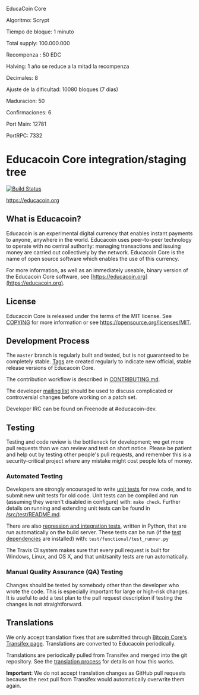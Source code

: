 EducaCoin Core

Algoritmo: Scrypt

Tiempo de bloque: 1 minuto

Total supply: 100.000.000

Recompenza : 50 EDC

Halving: 1 año se reduce a la mitad la recompenza

Decimales: 8

Ajuste de la dificultad: 10080 bloques (7 dias)

Maduracion: 50

Confirmaciones: 6

Port Main: 12781

PortRPC: 7332


Educacoin Core integration/staging tree
=====================================

[![Build Status](https://travis-ci.org/educacoin-project/educacoin.svg?branch=master)](https://travis-ci.org/educacoin-project/educacoin)

https://educacoin.org

What is Educacoin?
----------------

Educacoin is an experimental digital currency that enables instant payments to
anyone, anywhere in the world. Educacoin uses peer-to-peer technology to operate
with no central authority: managing transactions and issuing money are carried
out collectively by the network. Educacoin Core is the name of open source
software which enables the use of this currency.

For more information, as well as an immediately useable, binary version of
the Educacoin Core software, see [https://educacoin.org](https://educacoin.org).

License
-------

Educacoin Core is released under the terms of the MIT license. See [COPYING](COPYING) for more
information or see https://opensource.org/licenses/MIT.

Development Process
-------------------

The `master` branch is regularly built and tested, but is not guaranteed to be
completely stable. [Tags](https://github.com/educacoin-project/educacoin/tags) are created
regularly to indicate new official, stable release versions of Educacoin Core.

The contribution workflow is described in [CONTRIBUTING.md](CONTRIBUTING.md).

The developer [mailing list](https://groups.google.com/forum/#!forum/educacoin-dev)
should be used to discuss complicated or controversial changes before working
on a patch set.

Developer IRC can be found on Freenode at #educacoin-dev.

Testing
-------

Testing and code review is the bottleneck for development; we get more pull
requests than we can review and test on short notice. Please be patient and help out by testing
other people's pull requests, and remember this is a security-critical project where any mistake might cost people
lots of money.

### Automated Testing

Developers are strongly encouraged to write [unit tests](src/test/README.md) for new code, and to
submit new unit tests for old code. Unit tests can be compiled and run
(assuming they weren't disabled in configure) with: `make check`. Further details on running
and extending unit tests can be found in [/src/test/README.md](/src/test/README.md).

There are also [regression and integration tests](/test), written
in Python, that are run automatically on the build server.
These tests can be run (if the [test dependencies](/test) are installed) with: `test/functional/test_runner.py`

The Travis CI system makes sure that every pull request is built for Windows, Linux, and OS X, and that unit/sanity tests are run automatically.

### Manual Quality Assurance (QA) Testing

Changes should be tested by somebody other than the developer who wrote the
code. This is especially important for large or high-risk changes. It is useful
to add a test plan to the pull request description if testing the changes is
not straightforward.

Translations
------------

We only accept translation fixes that are submitted through [Bitcoin Core's Transifex page](https://www.transifex.com/projects/p/bitcoin/).
Translations are converted to Educacoin periodically.

Translations are periodically pulled from Transifex and merged into the git repository. See the
[translation process](doc/translation_process.md) for details on how this works.

**Important**: We do not accept translation changes as GitHub pull requests because the next
pull from Transifex would automatically overwrite them again.
